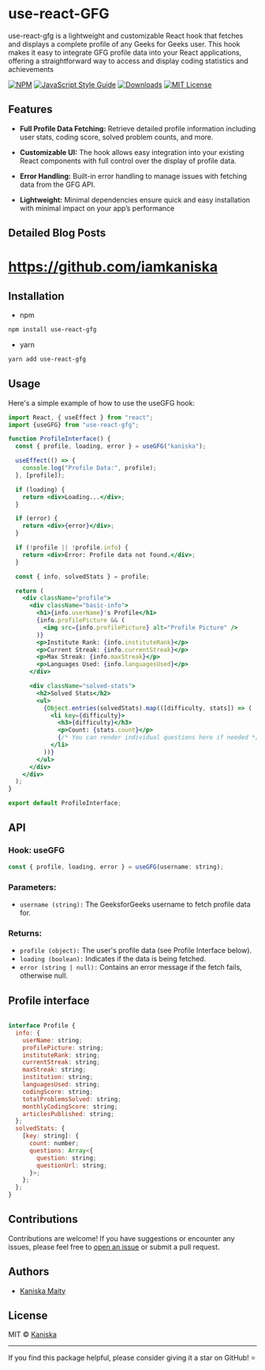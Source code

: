 # use-react-GFG

use-react-gfg is a lightweight and customizable React hook that fetches and displays a complete profile of any Geeks for Geeks user. This hook makes it easy to integrate GFG profile data into your React applications, offering a straightforward way to access and display coding statistics and achievements

[![NPM](https://img.shields.io/npm/v/use-react-gfg.svg)](https://www.npmjs.com/package/use-react-gfg) 
[![JavaScript Style Guide](https://img.shields.io/badge/code_style-standard-brightgreen.svg)](https://standardjs.com)
[![Downloads](https://img.shields.io/npm/dm/use-react-gfg.svg)](https://www.npmjs.com/package/use-react-gfg)
[![MIT License](https://img.shields.io/badge/license-MIT-blue.svg)]()

## Features
- **Full Profile Data Fetching:** Retrieve detailed profile information including user stats, coding score, solved problem counts, and more.

- **Customizable UI:** The hook allows easy integration into your existing React components with full control over the display of profile data.

- **Error Handling:** Built-in error handling to manage issues with fetching data from the GFG API.

- **Lightweight:** Minimal dependencies ensure quick and easy installation with minimal impact on your app’s performance

## Detailed Blog Posts

# https://github.com/iamkaniska

<!-- - [Introducing React-GFG: Fetch Your Geek for Geeks Profile Details with Ease](https://bamacharan.hashnode.dev/introducing-react-gfg-fetch-your-geek-for-geeks-profile-details-with-ease)
- [Dev.to: Introducing React-GFG](https://dev.to/bamacharan/introducing-react-gfg-fetch-your-geek-for-geeks-profile-details-with-ease-3ajc) -->

## Installation

- npm

```bash
npm install use-react-gfg
```

- yarn

```bash
yarn add use-react-gfg
```

## Usage

Here's a simple example of how to use the useGFG hook:

```jsx
import React, { useEffect } from "react";
import {useGFG} from "use-react-gfg";

function ProfileInterface() {
  const { profile, loading, error } = useGFG("kaniska");

  useEffect(() => {
    console.log("Profile Data:", profile);
  }, [profile]);

  if (loading) {
    return <div>Loading...</div>;
  }

  if (error) {
    return <div>{error}</div>;
  }

  if (!profile || !profile.info) {
    return <div>Error: Profile data not found.</div>;
  }

  const { info, solvedStats } = profile;

  return (
    <div className="profile">
      <div className="basic-info">
        <h1>{info.userName}'s Profile</h1>
        {info.profilePicture && (
          <img src={info.profilePicture} alt="Profile Picture" />
        )}
        <p>Institute Rank: {info.instituteRank}</p>
        <p>Current Streak: {info.currentStreak}</p>
        <p>Max Streak: {info.maxStreak}</p>
        <p>Languages Used: {info.languagesUsed}</p>
      </div>

      <div className="solved-stats">
        <h2>Solved Stats</h2>
        <ul>
          {Object.entries(solvedStats).map(([difficulty, stats]) => (
            <li key={difficulty}>
              <h3>{difficulty}</h3>
              <p>Count: {stats.count}</p>
              {/* You can render individual questions here if needed */}
            </li>
          ))}
        </ul>
      </div>
    </div>
  );
}

export default ProfileInterface;
```

## API
### Hook: useGFG
```javascript
const { profile, loading, error } = useGFG(username: string);
```
### Parameters:
- `username (string):` The GeeksforGeeks username to fetch profile data for.

### Returns:

- `profile (object):` The user's profile data (see Profile Interface below).
- `loading (boolean):` Indicates if the data is being fetched.
- `error (string | null):` Contains an error message if the fetch fails, otherwise null.


## Profile interface

```javascript

interface Profile {
  info: {
    userName: string;
    profilePicture: string;
    instituteRank: string;
    currentStreak: string;
    maxStreak: string;
    institution: string;
    languagesUsed: string;
    codingScore: string;
    totalProblemsSolved: string;
    monthlyCodingScore: string;
    articlesPublished: string;
  };
  solvedStats: {
    [key: string]: {
      count: number;
      questions: Array<{
        question: string;
        questionUrl: string;
      }>;
    };
  };
}

```

## Contributions
Contributions are welcome! If you have suggestions or encounter any issues, please feel free to [open an issue](https://github.com/iamkaniska/use-react-gfg) or submit a pull request.

## Authors
- [Kaniska Maity](https://linktr.ee/bamacharan)

## License

MIT © [Kaniska](LICENSE)
<hr>
If you find this package helpful, please consider giving it a star on GitHub! ⭐
